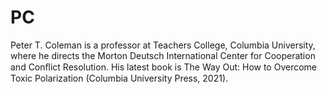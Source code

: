 # PC

Peter T. Coleman is a professor at Teachers College, Columbia University, where he directs the Morton Deutsch International Center for Cooperation and Conﬂict Resolution. His latest book is The Way Out: How to Overcome Toxic Polarization (Columbia University Press, 2021).